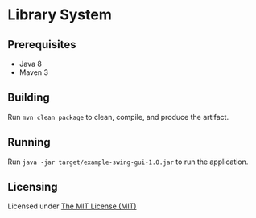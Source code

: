 # Library System

## Prerequisites
* Java 8
* Maven 3

## Building
Run ```mvn clean package``` to clean, compile, and produce the artifact.

## Running
Run ```java -jar target/example-swing-gui-1.0.jar``` to run the application.

## Licensing
Licensed under [The MIT License (MIT)](https://opensource.org/licenses/MIT)

